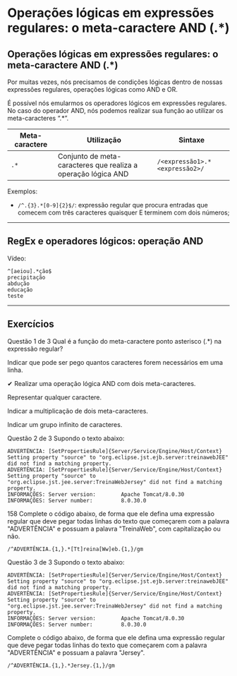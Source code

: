 # Operações lógicas em expressões regulares: o meta-caractere AND (.*)

## Operações lógicas em expressões regulares: o meta-caractere AND (.*)
Por muitas vezes, nós precisamos de condições lógicas dentro de nossas expressões regulares, operações lógicas como AND e OR.

É possível nós emularmos os operadores lógicos em expressões regulares. No caso do operador AND, nós podemos realizar sua função ao utilizar os meta-caracteres “.*”.

| Meta-caractere | Utilização | Sintaxe |
| -------------- | ---------- | ------- |
| `.*` | Conjunto de meta-caracteres que realiza a operação lógica AND | `/<expressão1>.*<expressão2>/` |

Exemplos:

+ `/^.{3}.*[0-9]{2}$/`: expressão regular que procura entradas que comecem com três caracteres quaisquer E terminem com dois números;

---

## RegEx e operadores lógicos: operação AND

Vídeo: 

```
^[aeiou].*ção$
precipitação
abdução
educação
teste
```

---

## Exercícios

Questão 1 de 3
Qual é a função do meta-caractere ponto asterisco (.*) na expressão regular?

Indicar que pode ser pego quantos caracteres forem necessários em uma linha.

✔ Realizar uma operação lógica AND com dois meta-caracteres.

Representar qualquer caractere.

Indicar a multiplicação de dois meta-caracteres.

Indicar um grupo infinito de caracteres.



Questão 2 de 3
Supondo o texto abaixo:

```
ADVERTÊNCIA: [SetPropertiesRule]{Server/Service/Engine/Host/Context} Setting property "source" to "org.eclipse.jst.ejb.server:treinawebJEE" did not find a matching property.
ADVERTÊNCIA: [SetPropertiesRule]{Server/Service/Engine/Host/Context} Setting property "source" to "org.eclipse.jst.jee.server:TreinaWebJersey" did not find a matching property.
INFORMAÇÕES: Server version:        Apache Tomcat/8.0.30
INFORMAÇÕES: Server number:         8.0.30.0
```
158 Complete o código abaixo, de forma que ele defina uma expressão regular que deve pegar todas linhas do texto que começarem com a palavra "ADVERTÊNCIA" e possuam a palavra "TreinaWeb", com capitalização ou não.

`/^ADVERTÊNCIA.{1,}.*[Tt]reina[Ww]eb.{1,}/gm`


Questão 3 de 3
Supondo o texto abaixo:

```
ADVERTÊNCIA: [SetPropertiesRule]{Server/Service/Engine/Host/Context} Setting property "source" to "org.eclipse.jst.ejb.server:treinawebJEE" did not find a matching property.
ADVERTÊNCIA: [SetPropertiesRule]{Server/Service/Engine/Host/Context} Setting property "source" to "org.eclipse.jst.jee.server:TreinaWebJersey" did not find a matching property.
INFORMAÇÕES: Server version:        Apache Tomcat/8.0.30
INFORMAÇÕES: Server number:         8.0.30.0
```
Complete o código abaixo, de forma que ele defina uma expressão regular que deve pegar todas linhas do texto que começarem com a palavra "ADVERTÊNCIA" e possuam a palavra "Jersey".

`/^ADVERTÊNCIA.{1,}.*Jersey.{1,}/gm`